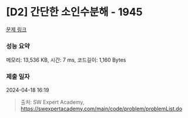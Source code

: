 # [D2] 간단한 소인수분해 - 1945 

[문제 링크](https://swexpertacademy.com/main/code/problem/problemDetail.do?contestProbId=AV5Pl0Q6ANQDFAUq) 

### 성능 요약

메모리: 13,536 KB, 시간: 7 ms, 코드길이: 1,160 Bytes

### 제출 일자

2024-04-18 16:19



> 출처: SW Expert Academy, https://swexpertacademy.com/main/code/problem/problemList.do
